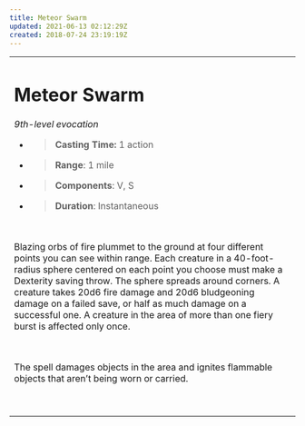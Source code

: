 ```yaml
---
title: Meteor Swarm
updated: 2021-06-13 02:12:29Z
created: 2018-07-24 23:19:19Z
---
```


<table><tbody><tr class="odd"><td><h1 id="meteor-swarm"><strong>Meteor Swarm</strong></h1><p><em>9th-level evocation</em></p><ul><li><blockquote><p><strong>Casting Time:</strong> 1 action</p></blockquote></li><li><blockquote><p><strong>Range</strong>: 1 mile</p></blockquote></li><li><blockquote><p><strong>Components</strong>: V, S</p></blockquote></li><li><blockquote><p><strong>Duration</strong>: Instantaneous</p></blockquote></li></ul><p> </p><p>Blazing orbs of fire plummet to the ground at four different points you can see within range. Each creature in a 40-foot-radius sphere centered on each point you choose must make a Dexterity saving throw. The sphere spreads around corners. A creature takes 20d6 fire damage and 20d6 bludgeoning damage on a failed save, or half as much damage on a successful one. A creature in the area of more than one fiery burst is affected only once.</p><p> </p><p>The spell damages objects in the area and ignites flammable objects that aren’t being worn or carried.</p><p> </p></td></tr></tbody></table>